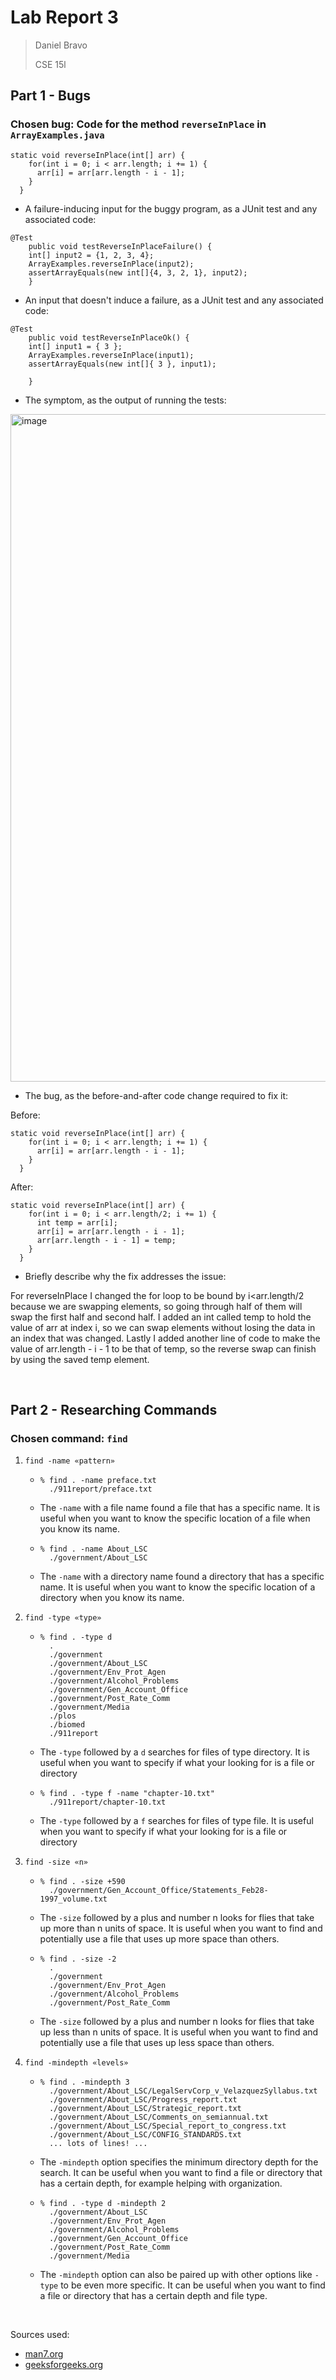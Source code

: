 # Lab Report 3
>Daniel Bravo
>
>CSE 15l

## Part 1 - Bugs
### Chosen bug: Code for the method `reverseInPlace` in `ArrayExamples.java`
```
static void reverseInPlace(int[] arr) {
    for(int i = 0; i < arr.length; i += 1) {
      arr[i] = arr[arr.length - i - 1];
    }
  }
```

* A failure-inducing input for the buggy program, as a JUnit test and any associated code:
```
@Test 
	public void testReverseInPlaceFailure() {
    int[] input2 = {1, 2, 3, 4};
    ArrayExamples.reverseInPlace(input2);
    assertArrayEquals(new int[]{4, 3, 2, 1}, input2);
	}
```

* An input that doesn't induce a failure, as a JUnit test and any associated code:
```
@Test 
	public void testReverseInPlaceOk() {
    int[] input1 = { 3 };
    ArrayExamples.reverseInPlace(input1);
    assertArrayEquals(new int[]{ 3 }, input1);

	}
```

* The symptom, as the output of running the tests:
<img width="1068" alt="image" src="https://github.com/dbrvo/cse15l-lab-reports/assets/87788227/77d2a655-dd47-4c68-9360-ca31035a8746">


* The bug, as the before-and-after code change required to fix it:

Before:
```
static void reverseInPlace(int[] arr) {
    for(int i = 0; i < arr.length; i += 1) {
      arr[i] = arr[arr.length - i - 1];
    }
  }
```

After:
```
static void reverseInPlace(int[] arr) {
    for(int i = 0; i < arr.length/2; i += 1) {
      int temp = arr[i];
      arr[i] = arr[arr.length - i - 1];
      arr[arr.length - i - 1] = temp;
    }
  }
```

* Briefly describe why the fix addresses the issue:

For reverseInPlace I changed the for loop to be bound by i<arr.length/2 because we are swapping elements, so going through half of them will swap the first half and second half. I added an int called temp to hold the value of arr at index i, so we can swap elements without losing the data in an index that was changed. Lastly I added another line of code to make the value of arr.length - i - 1 to be that of temp, so the reverse swap can finish by using the saved temp element.

<br />

## Part 2 - Researching Commands

### Chosen command: `find`
1. `find -name «pattern»`
   * ```
     % find . -name preface.txt
       ./911report/preface.txt
     ```
   * The `-name` with a file name found a file that has a specific name. It is useful when you want to know the specific location of a file when you know its name.
   * ```
     % find . -name About_LSC
       ./government/About_LSC
     ```
   * The `-name` with a directory name found a directory that has a specific name. It is useful when you want to know the specific location of a directory when you know its name.

2. `find -type «type»`
   * ```
     % find . -type d
       .
       ./government
       ./government/About_LSC
       ./government/Env_Prot_Agen
       ./government/Alcohol_Problems
       ./government/Gen_Account_Office
       ./government/Post_Rate_Comm
       ./government/Media
       ./plos
       ./biomed
       ./911report
     ```
   * The `-type` followed by a `d` searches for files of type directory. It is useful when you want to specify if what your looking for is a file or directory
   * ```
     % find . -type f -name "chapter-10.txt"
       ./911report/chapter-10.txt
     ```
   * The `-type` followed by a `f` searches for files of type file. It is useful when you want to specify if what your looking for is a file or directory

3. `find -size «n»`
   * ```
     % find . -size +590
       ./government/Gen_Account_Office/Statements_Feb28-1997_volume.txt
     ```
   * The `-size` followed by a plus and number n looks for flies that take up more than n units of space. It is useful when you want to find and potentially use a file that uses up more space than others.
   * ```
     % find . -size -2
       .
       ./government
       ./government/Env_Prot_Agen
       ./government/Alcohol_Problems
       ./government/Post_Rate_Comm
     ```
   * The `-size` followed by a plus and number n looks for flies that take up less than n units of space. It is useful when you want to find and potentially use a file that uses up less space than others.

4. `find -mindepth «levels»`
   * ```
     % find . -mindepth 3
       ./government/About_LSC/LegalServCorp_v_VelazquezSyllabus.txt
       ./government/About_LSC/Progress_report.txt
       ./government/About_LSC/Strategic_report.txt
       ./government/About_LSC/Comments_on_semiannual.txt
       ./government/About_LSC/Special_report_to_congress.txt
       ./government/About_LSC/CONFIG_STANDARDS.txt
       ... lots of lines! ...
     ```
   * The `-mindepth` option specifies the minimum directory depth for the search. It can be useful when you want to find a file or directory that has a certain depth, for example helping with organization.
   * ```
     % find . -type d -mindepth 2
       ./government/About_LSC
       ./government/Env_Prot_Agen
       ./government/Alcohol_Problems
       ./government/Gen_Account_Office
       ./government/Post_Rate_Comm
       ./government/Media
     ```
   * The `-mindepth` option can also be paired up with other options like `-type` to be even more specific. It can be useful when you want to find a file or directory that has a certain depth and file type.
  

<br />

Sources used:
* [man7.org](https://man7.org/linux/man-pages/man1/find.1.html)
* [geeksforgeeks.org](https://www.geeksforgeeks.org/find-command-in-linux-with-examples/)





